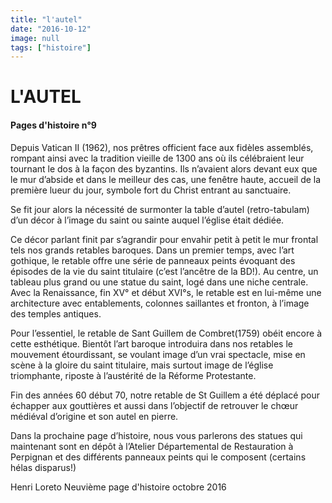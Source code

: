 ```yaml
---
title: "l'autel"
date: "2016-10-12"
image: null
tags: ["histoire"]
---
```


# L'AUTEL

#### Pages d'histoire n°9

Depuis Vatican II (1962), nos prêtres officient face aux fidèles assemblés, rompant ainsi avec la tradition vieille de 1300 ans où ils célébraient leur tournant le dos à la façon des byzantins. Ils n’avaient alors devant eux que le mur d’abside et dans le meilleur des cas, une fenêtre haute, accueil de la première lueur du jour, symbole fort du Christ entrant au sanctuaire.

Se fit jour alors la nécessité de surmonter la table d’autel (retro-tabulam) d’un décor à l’image du saint ou sainte auquel l’église était dédiée.

Ce décor parlant finit par s’agrandir pour envahir petit à petit le mur frontal tels nos grands retables baroques. Dans un premier temps, avec l’art gothique, le retable offre une série de panneaux peints évoquant des épisodes de la vie du saint titulaire (c’est l’ancêtre de la BD!). Au centre, un tableau plus grand ou une statue du saint, logé dans une niche centrale. Avec la Renaissance, fin XV° et début XVI°s, le retable est en lui-même une architecture avec entablements, colonnes saillantes et fronton, à l’image des temples antiques.

Pour l’essentiel, le retable de Sant Guillem de Combret(1759) obéit encore à cette esthétique. Bientôt l’art baroque introduira dans nos retables le mouvement étourdissant, se voulant image d’un vrai spectacle, mise en scène à la gloire du saint titulaire, mais surtout image de l’église triomphante, riposte à l’austérité de la Réforme Protestante.

Fin des années 60 début 70, notre retable de St Guillem a été déplacé pour échapper aux gouttières et aussi dans l’objectif de retrouver le chœur médiéval d’origine et son autel en pierre.

Dans la prochaine page d’histoire, nous vous parlerons des statues qui maintenant sont en dépôt à l’Atelier Départemental de Restauration à Perpignan et des différents panneaux peints qui le composent (certains hélas disparus!)

Henri Loreto
Neuvième page d'histoire
octobre 2016
